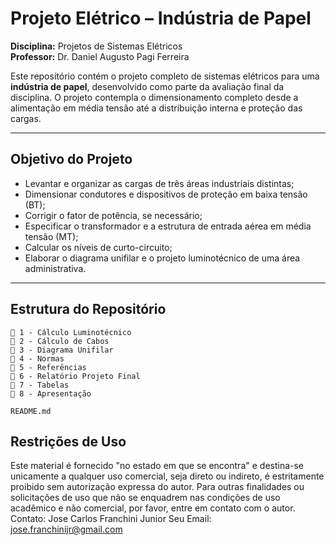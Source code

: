# Projeto Elétrico – Indústria de Papel  
**Disciplina:** Projetos de Sistemas Elétricos  
**Professor:** Dr. Daniel Augusto Pagi Ferreira

Este repositório contém o projeto completo de sistemas elétricos para uma **indústria de papel**, desenvolvido como parte da avaliação final da disciplina. O projeto contempla o dimensionamento completo desde a alimentação em média tensão até a distribuição interna e proteção das cargas.

---

## Objetivo do Projeto

- Levantar e organizar as cargas de três áreas industriais distintas;
- Dimensionar condutores e dispositivos de proteção em baixa tensão (BT);
- Corrigir o fator de potência, se necessário;
- Especificar o transformador e a estrutura de entrada aérea em média tensão (MT);
- Calcular os níveis de curto-circuito;
- Elaborar o diagrama unifilar e o projeto luminotécnico de uma área administrativa.

---

## Estrutura do Repositório

```
📁 1 - Cálculo Luminotécnico
📁 2 - Cálculo de Cabos
📁 3 - Diagrama Unifilar
📁 4 - Normas
📁 5 - Referências
📁 6 - Relatório Projeto Final
📁 7 - Tabelas
📁 8 - Apresentação

README.md
```


## Restrições de Uso
Este material é fornecido "no estado em que se encontra" e destina-se unicamente a qualquer uso comercial, seja direto ou indireto, é estritamente proibido sem autorização expressa do autor.
Para outras finalidades ou solicitações de uso que não se enquadrem nas condições de uso acadêmico e não comercial, por favor, entre em contato com o autor.
Contato:
Jose Carlos Franchini Junior
Seu Email: jose.franchinijr@gmail.com 
